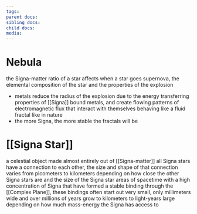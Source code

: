 ```yaml
---
tags: 
parent docs: 
sibling docs: 
child docs: 
media:
---
```

# Nebula
the Signa-matter ratio of a star affects when a star goes supernova, the elemental composition of the star and the properties of the explosion
- metals reduce the radius of the explosion due to the energy transferring properties of [[Signa]] bound metals, and create flowing patterns of electromagnetic flux that interact with themselves behaving like a fluid fractal like in nature
- the more Signa, the more stable the fractals will be 
# [[Signa Star]]
a celestial object made almost entirely out of [[Signa-matter]]
all Signa stars have a connection to each other, the size and shape of that connection varies from picometers to kilometers depending on how close the other Signa stars are and the size of the Signa star
areas of spacetime with a high concentration of Signa that have formed a stable binding through the [[Complex Plane]], these bindings often start out very small, only millimeters wide and over millions of years grow to kilometers to light-years large depending on how much mass-energy the Signa has access to
